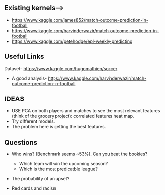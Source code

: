 ## Existing kernels-->

* https://www.kaggle.com/james852/match-outcome-prediction-in-football
* https://www.kaggle.com/harvinderwazir/match-outcome-prediction-in-football
* https://www.kaggle.com/petehodge/epl-weekly-predicting

## Useful Links
Dataset- https://www.kaggle.com/hugomathien/soccer

* A good analysis- https://www.kaggle.com/harvinderwazir/match-outcome-prediction-in-football

## IDEAS

* USE PCA on both players and matches to see the most relevant features (think of the grocery project): correlated features heat map.
* Try different models.
* The problem here is getting the best features.

## Questions

* Who wins? (Benchmark seems ~53%). Can you beat the bookies? 
  - Which team  will win the upcoming season? 
  - Which is the most predicatble league?

* The probability of an upset?

* Red cards and racism